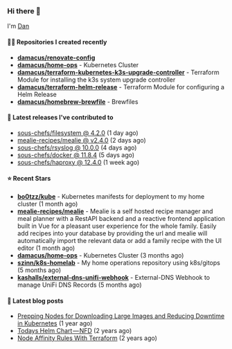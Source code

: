 

### Hi there 👋

I'm [Dan](https://medium.com/@dan.m.webb)

#### 👨‍💻 Repositories I created recently
- **[damacus/renovate-config](https://github.com/damacus/renovate-config)**
- **[damacus/home-ops](https://github.com/damacus/home-ops)** - Kubernetes Cluster
- **[damacus/terraform-kubernetes-k3s-upgrade-controller](https://github.com/damacus/terraform-kubernetes-k3s-upgrade-controller)** - Terraform Module for installing the k3s system upgrade controller
- **[damacus/terraform-helm-release](https://github.com/damacus/terraform-helm-release)** - Terraform Module for configuring a Helm Release
- **[damacus/homebrew-brewfile](https://github.com/damacus/homebrew-brewfile)** - Brewfiles

#### 🚀 Latest releases I've contributed to


- [sous-chefs/filesystem @ 4.2.0](https://github.com/sous-chefs/filesystem/releases/tag/4.2.0) (1 day ago)
- [mealie-recipes/mealie @ v2.4.0](https://github.com/mealie-recipes/mealie/releases/tag/v2.4.0) (2 days ago)
- [sous-chefs/rsyslog @ 10.0.0](https://github.com/sous-chefs/rsyslog/releases/tag/10.0.0) (4 days ago)
- [sous-chefs/docker @ 11.8.4](https://github.com/sous-chefs/docker/releases/tag/11.8.4) (5 days ago)
- [sous-chefs/haproxy @ 12.4.0](https://github.com/sous-chefs/haproxy/releases/tag/12.4.0) (1 week ago)

#### ⭐ Recent Stars


- **[bo0tzz/kube](https://github.com/bo0tzz/kube)** - Kubernetes manifests for deployment to my home cluster (1 month ago)
- **[mealie-recipes/mealie](https://github.com/mealie-recipes/mealie)** - Mealie is a self hosted recipe manager and meal planner with a RestAPI backend and a reactive frontend application built in Vue for a pleasant user experience for the whole family. Easily add recipes into your database by providing the url and mealie will automatically import the relevant data or add a family recipe with the UI editor (1 month ago)
- **[damacus/home-ops](https://github.com/damacus/home-ops)** - Kubernetes Cluster (3 months ago)
- **[szinn/k8s-homelab](https://github.com/szinn/k8s-homelab)** - My home operations repository using k8s/gitops (5 months ago)
- **[kashalls/external-dns-unifi-webhook](https://github.com/kashalls/external-dns-unifi-webhook)** - External-DNS Webhook to manage UniFi DNS Records (5 months ago)

#### 📄 Latest blog posts
- [Prepping Nodes for Downloading Large Images and Reducing Downtime in Kubernetes](https://medium.com/@dan.m.webb/prepping-nodes-for-downloading-large-images-and-reducing-downtime-in-kubernetes-551ead53f0?source=rss-bbba9c670f6e------2) (1 year ago)
- [Todays Helm Chart — NFD](https://medium.com/@dan.m.webb/todays-helm-chart-nfd-efe64f156edd?source=rss-bbba9c670f6e------2) (2 years ago)
- [Node Affinity Rules With Terraform](https://awstip.com/node-affinity-rules-with-terraform-a0766e0bb1da?source=rss-bbba9c670f6e------2) (2 years ago)
